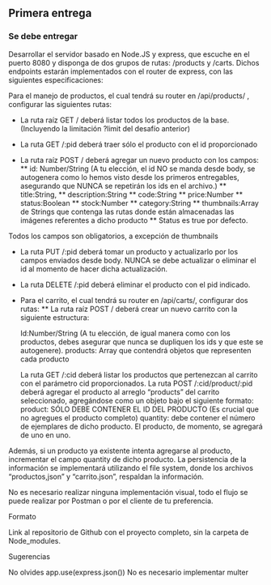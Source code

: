 ## Primera entrega

### Se debe entregar

Desarrollar el servidor basado en Node.JS y express, que escuche en el puerto 8080 y disponga de dos grupos de rutas: /products y /carts. Dichos endpoints estarán implementados con el router de express, con las siguientes especificaciones:

Para el manejo de productos, el cual tendrá su router en /api/products/ , configurar las siguientes rutas:

- La ruta raíz GET / deberá listar todos los productos de la base. (Incluyendo la limitación ?limit del desafío anterior)
- La ruta GET /:pid deberá traer sólo el producto con el id proporcionado

- La ruta raíz POST / deberá agregar un nuevo producto con los campos:
  ** id: Number/String (A tu elección, el id NO se manda desde body, se autogenera como lo hemos visto desde los primeros entregables, asegurando que NUNCA se repetirán los ids en el archivo.)
  ** title:String,
  ** description:String
  ** code:String
  ** price:Number
  ** status:Boolean
  ** stock:Number
  ** category:String
  ** thumbnails:Array de Strings que contenga las rutas donde están almacenadas las imágenes referentes a dicho producto
  ** Status es true por defecto.

Todos los campos son obligatorios, a excepción de thumbnails

- La ruta PUT /:pid deberá tomar un producto y actualizarlo por los campos enviados desde body. NUNCA se debe actualizar o eliminar el id al momento de hacer dicha actualización.
- La ruta DELETE /:pid deberá eliminar el producto con el pid indicado.

- Para el carrito, el cual tendrá su router en /api/carts/, configurar dos rutas:
  \*\* La ruta raíz POST / deberá crear un nuevo carrito con la siguiente estructura:

  Id:Number/String (A tu elección, de igual manera como con los productos, debes asegurar que nunca se dupliquen los ids y que este se autogenere).
  products: Array que contendrá objetos que representen cada producto

  La ruta GET /:cid deberá listar los productos que pertenezcan al carrito con el parámetro cid proporcionados.
  La ruta POST /:cid/product/:pid deberá agregar el producto al arreglo “products” del carrito seleccionado, agregándose como un objeto bajo el siguiente formato:
  product: SÓLO DEBE CONTENER EL ID DEL PRODUCTO (Es crucial que no agregues el producto completo)
  quantity: debe contener el número de ejemplares de dicho producto. El producto, de momento, se agregará de uno en uno.

Además, si un producto ya existente intenta agregarse al producto, incrementar el campo quantity de dicho producto.
La persistencia de la información se implementará utilizando el file system, donde los archivos “productos,json” y “carrito.json”, respaldan la información.

No es necesario realizar ninguna implementación visual, todo el flujo se puede realizar por Postman o por el cliente de tu preferencia.

Formato

Link al repositorio de Github con el proyecto completo, sin la carpeta de Node_modules.

Sugerencias

No olvides app.use(express.json())
No es necesario implementar multer

